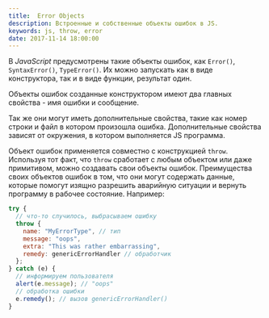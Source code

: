 ```yaml
---
title:  Error Objects
description: Встроенные и собственные объекты ошибок в JS.
keywords: js, throw, error
date: 2017-11-14 18:00:00
---
```


В *JavaScript* предусмотрены такие объекты ошибок, как `Error()`, `SyntaxError()`, `TypeError()`. Их можно запускать как в виде конструктора, так и в виде функции, результат один.

Объекты ошибок созданные конструктором имеют два главных свойства - имя ошибки и сообщение.

Так же они могут иметь дополнительные свойства, такие как номер строки и файл в котором произошла ошибка. Дополнительные свойства зависят от окружения, в котором выполняется JS программа.

Объект ошибок применяется совместно с конструкцией `throw`. Используя тот факт, что `throw` сработает с любым объектом или даже примитивом, можно создавать свои объекты ошибок. Преимущества своих объектов ошибок в том, что они могут содержать данные, которые помогут изящно разрешить аварийную ситуации и вернуть программу в рабочее состояние. Например:

```js
try {
  // что-то случилось, выбрасываем ошибку
  throw {
    name: "MyErrorType", // тип
    message: "oops",
    extra: "This was rather embarrassing",
    remedy: genericErrorHandler // обработчик
  };
} catch (e) {
  // информируем пользователя
  alert(e.message); // "oops"
  // обработка ошибки
  e.remedy(); // вызов genericErrorHandler()
}
```